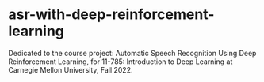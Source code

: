 # asr-with-deep-reinforcement-learning

Dedicated to the course project: Automatic Speech Recognition Using Deep Reinforcement Learning, for 11-785: Introduction to Deep Learning at Carnegie Mellon University, Fall 2022.
